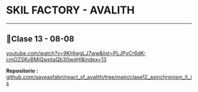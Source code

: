 # SKIL FACTORY - AVALITH
------------------------------
## :book:Clase 13 - 08-08
[youtube.com/watch?v=9KHlwgLJ7ww&list=PLJPvCr6dK-cmOZSKyBMiQwptaQb30wqHl&index=13](https://www.youtube.com/watch?v=9KHlwgLJ7ww&list=PLJPvCr6dK-cmOZSKyBMiQwptaQb30wqHl&index=13)





__Repositorio :__
[github.com/saveasfabri/react_sf_avalith/tree/main/clase12_asinchronism_II_js](https://github.com/saveasfabri/react_sf_avalith/tree/main/clase12_asinchronism_II_js)
